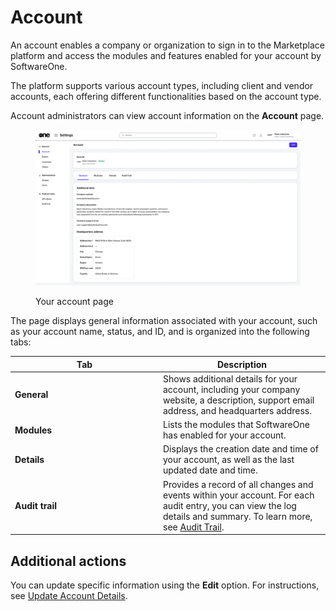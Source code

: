 # Account

An account enables a company or organization to sign in to the Marketplace platform and access the modules and features enabled for your account by SoftwareOne.

The platform supports various account types, including client and vendor accounts, each offering different functionalities based on the account type.&#x20;

Account administrators can view account information on the **Account** page.

<figure><img src="../../../.gitbook/assets/settings_account_page.png" alt=""><figcaption><p>Your account page</p></figcaption></figure>

The page displays general information associated with your account, such as your account name, status, and ID, and is organized into the following tabs:

<table><thead><tr><th width="223">Tab</th><th>Description</th></tr></thead><tbody><tr><td><strong>General</strong></td><td>Shows additional details for your account, including your company website, a description, support email address, and headquarters address.</td></tr><tr><td><strong>Modules</strong> </td><td>Lists the modules that SoftwareOne has enabled for your account.</td></tr><tr><td><strong>Details</strong></td><td>Displays the creation date and time of your account, as well as the last updated date and time.</td></tr><tr><td><strong>Audit trail</strong></td><td>Provides a record of all changes and events within your account. For each audit entry, you can view the log details and summary. To learn more, see <a href="../audit-trail.md">Audit Trail</a>.</td></tr></tbody></table>

## Additional actions

You can update specific information using the **Edit** option. For instructions, see [Update Account Details](update-account-information.md).
